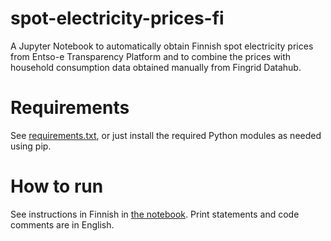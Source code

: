 # spot-electricity-prices-fi

A Jupyter Notebook to automatically obtain Finnish spot electricity prices from Entso-e Transparency Platform and to combine the prices with household consumption data obtained manually from Fingrid Datahub.

# Requirements

See [requirements.txt](requirements.txt), or just install the required Python modules as needed using pip.

# How to run

See instructions in Finnish in [the notebook](Pörssisähkön_hinta_ja_kulutus.ipynb). Print statements and code comments are in English.
